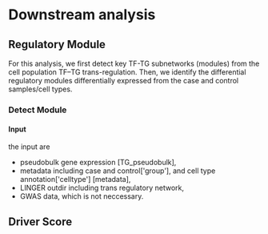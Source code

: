 # Downstream analysis
## Regulatory Module
For this analysis, we first detect key TF-TG subnetworks (modules) from the cell population TF–TG trans-regulation. Then, we identify the differential regulatory modules differentially expressed from the case and control samples/cell types.
### Detect Module
#### Input
the input are 
- pseudobulk gene expression [TG_pseudobulk], 
- metadata including case and control['group'], and cell type annotation['celltype'] [metadata],
- LINGER outdir including trans regulatory network,
- GWAS data, which is not neccessary.
## Driver Score
